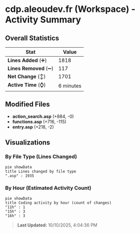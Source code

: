 # cdp.aleoudev.fr (Workspace) - Activity Summary 

## Overall Statistics

| Stat                   | Value                                                             |
| ---------------------- | ----------------------------------------------------------------- |
| **Lines Added** (➕)   | 1818                                          |
| **Lines Removed** (➖) | 117                                        |
| **Net Change** (↕)    | 1701                |
| **Active Time** (⌚)   | 6 minutes |


## Modified Files
- **action_search.asp** (+884, -0)
- **functions.asp** (+716, -115)
- **entry.asp** (+218, -2)

## Visualizations

### By File Type (Lines Changed)

```mermaid
pie showData
title Lines changed by file type
".asp" : 1935
```

### By Hour (Estimated Activity Count)

```mermaid
pie showData
title Coding activity by hour (count of changes)
"11h" : 1
"15h" : 3
"16h" : 3
```


> **Last Updated:** 10/10/2025, 4:04:36 PM